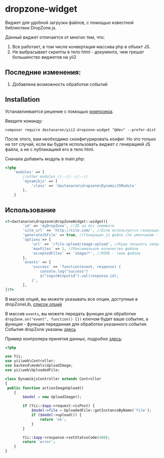 dropzone-widget
===============
Виджет для удобной загрузки файлов, с помощью известной библиотеки DropZone.js.

Данный виджет отличается от многих тем, что:

1. Все работает, в том числе конвертация массива php в объект JS.
2. Не выбрасывает скрипты в тело html - документа, чем грешат большинство виджетов на yii2

Последние изменения:
------------------------

1. Добавлена возможность обработки событий

Installation
------------

Устанавлиевается решение с помощью [композера](http://getcomposer.org/download/).

Введите команду:

```
composer require dastanaron/yii2-dropzone-widget "@dev" --prefer-dist 

```

После этого, вам необходимо сконфигурировать конфиг. Но это только на тот случай,
если вы будете использовать виджет с генерацией JS файла, а не с публикацией его в тело html.


Сначала добавить модуль в main.php:

```php
<?php
    'modules' => [       
        //other modules //--//--//--//
        'dynamikjs' => [
            'class' => 'dastanaron\dropzone\DynamicJSModule'
        ],
    ]
```

Использование
----------------------------

```php
<?=dastanaron\dropzone\DropZoneWidget::widget([
        'id' => 'myDropZone', //ID на div элементе
        'site_url' => 'http://site.com/', //Если используется генерация JS файла, то обязательно указать
        'generateJSFile' => true, //Генерация js файла (по умолчанию - включена)
        'options'=> [
            'url' => '/file-upload/image-upload', //Куда посылать запрос на сохранение файла
            'maxFiles' => 1, //Максимальное количество файлов
            'acceptedFiles' => 'image/*', //MIME - типы файлов
        ],
        'events' => [
            'success' => 'function(event, response) {
                console.log("success")
                $("input#inputid").val(response.id);
            }',
        ],
])?>
```

В массив опций, вы можете указывать все опции, доступные в dropZoneLib, [список опций](http://www.dropzonejs.com/#configuration-options)

В массив `events`, вы можете передать функции для обработки `dropZone.on("event", function() {})` ключом будет ваше событие,
а функция - функция переданная для обработки указанного события. События dropZone указаны [здесь](http://www.dropzonejs.com/#event-list)

Пример контролера принятия данных, подробно [здесь](http://www.yiiframework.com/doc-2.0/guide-input-file-upload.html):

```php
<?php

use Yii;
use yii\web\Controller;
use backend\models\UploadImage;
use yii\web\UploadedFile;

class DynamikjsController extends Controller
{
 public function actionImageUpload()
    {
        $model = new UploadImage();

        if (Yii::$app->request->isPost) {
            $model->file = UploadedFile::getInstanceByName('file');
            if ($model->upload()) {
                return 'ok';
            }
        }

        Yii::$app->response->setStatusCode(400);
        return 'error';
    }
}
 ```
